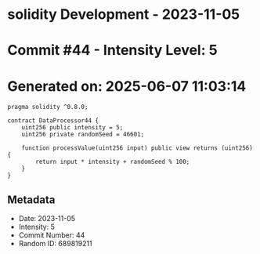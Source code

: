 ﻿# solidity Development - 2023-11-05
# Commit #44 - Intensity Level: 5
# Generated on: 2025-06-07 11:03:14
```solidity
pragma solidity ^0.8.0;

contract DataProcessor44 {
    uint256 public intensity = 5;
    uint256 private randomSeed = 46601;

    function processValue(uint256 input) public view returns (uint256) {
        return input * intensity + randomSeed % 100;
    }
}
```
## Metadata
- Date: 2023-11-05
- Intensity: 5
- Commit Number: 44
- Random ID: 689819211
